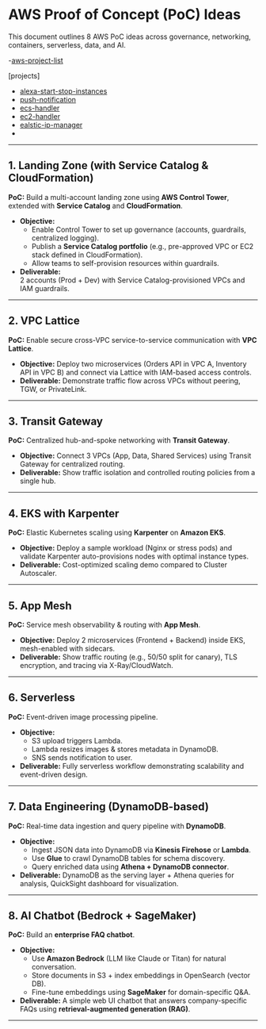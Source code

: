 
# AWS Proof of Concept (PoC) Ideas

This document outlines 8 AWS PoC ideas across governance, networking, containers, serverless, data, and AI.

-[aws-project-list](git@github.com:infra-ops/aws_poc.git)

[projects]

- [alexa-start-stop-instances](https://github.com/infra-ops/aws_poc/tree/master/ai_controller/alexa_ec2_handler)
- [push-notification](https://github.com/infra-ops/aws_poc/tree/master/push_notification)
- [ecs-handler](https://github.com/infra-ops/aws_poc/tree/master/ecs_handler)
- [ec2-handler](https://github.com/infra-ops/aws_poc/tree/master/ec2_handler)
- [ealstic-ip-manager](https://github.com/infra-ops/aws_poc/tree/master/elastic_ip_manager)
- 


---

## 1. Landing Zone (with Service Catalog & CloudFormation)
**PoC:** Build a multi-account landing zone using **AWS Control Tower**, extended with **Service Catalog** and **CloudFormation**.

- **Objective:**
  - Enable Control Tower to set up governance (accounts, guardrails, centralized logging).
  - Publish a **Service Catalog portfolio** (e.g., pre-approved VPC or EC2 stack defined in CloudFormation).
  - Allow teams to self-provision resources within guardrails.
- **Deliverable:**  
  2 accounts (Prod + Dev) with Service Catalog-provisioned VPCs and IAM guardrails.

---

## 2. VPC Lattice
**PoC:** Enable secure cross-VPC service-to-service communication with **VPC Lattice**.

- **Objective:** Deploy two microservices (Orders API in VPC A, Inventory API in VPC B) and connect via Lattice with IAM-based access controls.  
- **Deliverable:** Demonstrate traffic flow across VPCs without peering, TGW, or PrivateLink.




---

## 3. Transit Gateway
**PoC:** Centralized hub-and-spoke networking with **Transit Gateway**.

- **Objective:** Connect 3 VPCs (App, Data, Shared Services) using Transit Gateway for centralized routing.  
- **Deliverable:** Show traffic isolation and controlled routing policies from a single hub.

---

## 4. EKS with Karpenter
**PoC:** Elastic Kubernetes scaling using **Karpenter** on **Amazon EKS**.

- **Objective:** Deploy a sample workload (Nginx or stress pods) and validate Karpenter auto-provisions nodes with optimal instance types.  
- **Deliverable:** Cost-optimized scaling demo compared to Cluster Autoscaler.

---

## 5. App Mesh
**PoC:** Service mesh observability & routing with **App Mesh**.

- **Objective:** Deploy 2 microservices (Frontend + Backend) inside EKS, mesh-enabled with sidecars.  
- **Deliverable:** Show traffic routing (e.g., 50/50 split for canary), TLS encryption, and tracing via X-Ray/CloudWatch.

---

## 6. Serverless
**PoC:** Event-driven image processing pipeline.

- **Objective:**
  - S3 upload triggers Lambda.
  - Lambda resizes images & stores metadata in DynamoDB.
  - SNS sends notification to user.
- **Deliverable:** Fully serverless workflow demonstrating scalability and event-driven design.

---

## 7. Data Engineering (DynamoDB-based)
**PoC:** Real-time data ingestion and query pipeline with **DynamoDB**.

- **Objective:**
  - Ingest JSON data into DynamoDB via **Kinesis Firehose** or **Lambda**.
  - Use **Glue** to crawl DynamoDB tables for schema discovery.
  - Query enriched data using **Athena + DynamoDB connector**.
- **Deliverable:** DynamoDB as the serving layer + Athena queries for analysis, QuickSight dashboard for visualization.

---

## 8. AI Chatbot (Bedrock + SageMaker)
**PoC:** Build an **enterprise FAQ chatbot**.

- **Objective:**
  - Use **Amazon Bedrock** (LLM like Claude or Titan) for natural conversation.
  - Store documents in S3 + index embeddings in OpenSearch (vector DB).
  - Fine-tune embeddings using **SageMaker** for domain-specific Q&A.
- **Deliverable:** A simple web UI chatbot that answers company-specific FAQs using **retrieval-augmented generation (RAG)**.

---
